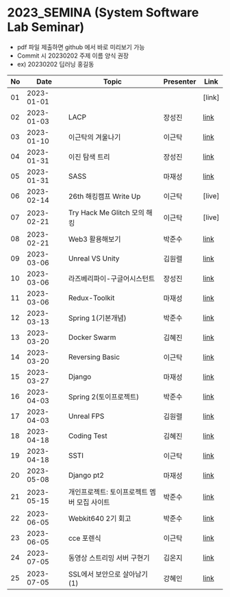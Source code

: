 # 2023_SEMINA (System Software Lab Seminar)
- pdf 파일 제출하면 github 에서 바로 미리보기 가능
- Commit 시 20230202 주제 이름 양식 권장
- ex) 20230202 딥러닝 홍길동

| No |Date|               Topic               |  Presenter  |    Link   |
|----|----------------|------------------------------------|-------------|-----------|
| 01 |2023-01-01|||[link]|
| 02 |2023-01-03|LACP|장성진|[link](https://github.com/KITSSL/2023_SEMINA/blob/main/1월/230103_세미나.pptx)|
| 03 |2023-01-10|이근탁의 겨울나기|이근탁|[link](https://github.com/KITSSL/2023_SEMINA/blob/main/1%EC%9B%94/20230110.pptx)|
| 04 |2023-01-31|이진 탐색 트리|장성진|[link](https://github.com/KITSSL/2023_SEMINA/blob/main/1월/230129_세미나.pptx)|
| 05 |2023-01-31|SASS|마재성|[link](https://github.com/KITSSL/2023_SEMINA/blob/main/1%EC%9B%94/SSL_%EC%84%B8%EB%AF%B8%EB%82%98_SASS.pptx)|
| 06 |2023-02-14|26th 해킹캠프 Write Up|이근탁|[live]|
| 07 |2023-02-21|Try Hack Me Glitch 모의 해킹|이근탁|[live]|
| 08 |2023-02-21|Web3 활용해보기|박준수|[link](https://github.com/KITSSL/2023_SEMINA/blob/main/2%EC%9B%94/20230221_Web3_Marp.pdf)|
| 09 |2023-03-06|Unreal VS Unity|김원렬|[link](https://github.com/KITSSL/2023_SEMINA/blob/main/3%EC%9B%94/2023_03_06%20UnrealVsUnity.pptx)|
| 10 |2023-03-06|라즈베리파이-구글어시스턴트|장성진|[link](https://github.com/KITSSL/2023_SEMINA/blob/main/3월/230306_세미나.pptx)|
| 11 |2023-03-06|Redux-Toolkit|마재성|[link](https://github.com/KITSSL/2023_SEMINA/blob/main/3%EC%9B%94/Redux-Toolkit.pptx)|
| 12 |2023-03-13|Spring 1(기본개념)|박준수|[link](https://github.com/KITSSL/2023_SEMINA/blob/main/3%EC%9B%94/20230313_Spring.pdf)|
| 13 |2023-03-20|Docker Swarm|김혜진|[link](https://github.com/KITSSL/2023_SEMINA/blob/main/3%EC%9B%94/230320_Docker%20Swarm.pptx)|
| 14 |2023-03-20|Reversing Basic|이근탁|[link](https://github.com/KITSSL/2023_SEMINA/blob/main/3%EC%9B%94/%EB%A6%AC%EB%B2%84%EC%8B%B11.pptx)|
| 15 |2023-03-27|Django|마재성|[link](https://github.com/KITSSL/2023_SEMINA/blob/main/3%EC%9B%94/Django.pptx)|
| 16 |2023-04-03|Spring 2(토이프로젝트)|박준수|[link](https://github.com/KITSSL/2023_SEMINA/blob/main/4%EC%9B%94/20230403_Spring_pt2.pdf)|
| 17 |2023-04-03|Unreal FPS|김원렬|[link](https://github.com/KITSSL/2023_SEMINA/blob/main/4%EC%9B%94/2023_04_03%20UnrealFPS.pptx)|
| 18 |2023-04-18|Coding Test|김혜진|[link](https://github.com/KITSSL/2023_SEMINA/blob/main/4%EC%9B%94/230417_Coding%20Test.pdf)
| 19 |2023-04-18|SSTI|이근탁|[link](https://github.com/KITSSL/2023_SEMINA/blob/main/4%EC%9B%94/SSTI.pptx)
| 20 |2023-05-08|Django pt2|마재성|[link](https://github.com/KITSSL/2023_SEMINA/blob/main/5%EC%9B%94/Django_pt2.pptx)|
| 21 |2023-05-15|개인프로젝트: 토이프로젝트 멤버 모집 사이트|박준수|[link](https://github.com/KITSSL/2023_SEMINA/blob/main/5%EC%9B%94/%E1%84%89%E1%85%A6%E1%84%86%E1%85%B5%E1%84%82%E1%85%A120230515.pdf)|
| 22 |2023-06-05|Webkit640 2기 회고|박준수|[link](https://github.com/KITSSL/2023_SEMINA/blob/main/6%EC%9B%94/202306%E1%84%92%E1%85%AC%E1%84%80%E1%85%A9.pdf)|
| 23 |2023-06-05|cce 포렌식 |이근탁|[link](https://github.com/KITSSL/2023_SEMINA/blob/main/6%EC%9B%94/apollo.pptx)|
| 24 |2023-07-05|동영상 스트리밍 서버 구현기 |김온지|[link](./7%EC%9B%94/230705_%EB%8F%99%EC%98%81%EC%83%81%20%EC%8A%A4%ED%8A%B8%EB%A6%AC%EB%B0%8D%20%EC%84%9C%EB%B2%84%20%EA%B5%AC%ED%98%84%EA%B8%B0.pdf)|
| 25 |2023-07-05|SSL에서 보안으로 살아남기(1) |강혜인|[link](https://github.com/KITSSL/2023_SEMINA/blob/main/7%EC%9B%94/SSL%EC%97%90%EC%84%9C%20%EB%B3%B4%EC%95%88%EC%9C%BC%EB%A1%9C%20%EC%82%B4%EC%95%84%EB%82%A8%EA%B8%B0(1).pptx)|
